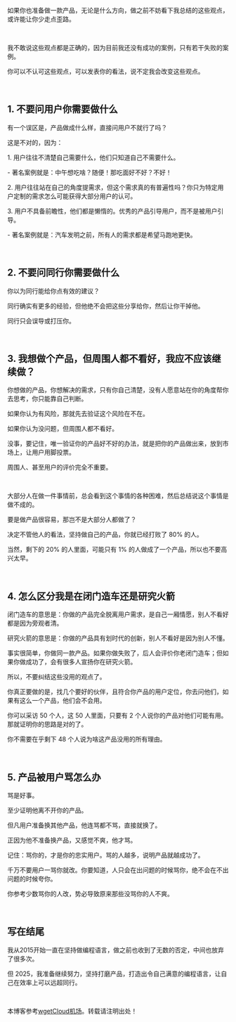 
如果你也准备做一款产品，无论是什么方向，做之前不妨看下我总结的这些观点，或许能让你少走点歪路。


 


我不敢说这些观点都是正确的，因为目前我还没有成功的案例，只有若干失败的案例。


你可以不认可这些观点，可以发表你的看法，说不定我会改变这些观点。


 


## 1\. 不要问用户你需要做什么


有一个误区是，产品做成什么样，直接问用户不就行了吗？


这是不对的，因为：


1\. 用户往往不清楚自己需要什么，他们只知道自己不需要什么。


\- 著名案例就是：中午想吃啥？随便！那吃面好不好？不好！


2\. 用户往往站在自己的角度提需求，但这个需求真的有普遍性吗？你只为特定用户定制的需求怎么可能获得大部分用户的认可。


3\. 用户不具备前瞻性，他们都是懒惰的。优秀的产品引导用户，而不是被用户引导。


\- 著名案例就是：汽车发明之前，所有人的需求都是希望马跑地更快。


 


## 2\. 不要问同行你需要做什么


你以为同行能给你点有效的建议？


同行确实有更多的经验，但他绝不会把这些分享给你，然后让你干掉他。


同行只会误导或打压你。


 


## 3\. 我想做个产品，但周围人都不看好，我应不应该继续做？


你想做的产品，你想解决的需求，只有你自己清楚，没有人愿意站在你的角度帮你去思考，你只能靠自己判断。


如果你认为有风险，那就先去验证这个风险在不在。


如果你认为没问题，但周围人都不看好。


没事，要记住，唯一验证你的产品好不好的办法，就是把你的产品做出来，放到市场上，让用户用脚投票。


周围人、甚至用户的评价完全不重要。


 


大部分人在做一件事情前，总会看到这个事情的各种困难，然后总结说这个事情是做不成的。


要是做产品很容易，那岂不是大部分人都做了？


决定不管他人的看法，坚持做自己的产品，你就已经打败了 80% 的人。


当然，剩下的 20% 的人里面，可能只有 1% 的人做成了一个产品，所以也不要高兴太早。


 


## 4\. 怎么区分我是在闭门造车还是研究火箭


闭门造车的意思是：你做的产品完全脱离用户需求，是自己一厢情愿，别人不看好都是因为旁观者清。


研究火箭的意思是：你做的产品具有划时代的创新，别人不看好是因为别人不懂。


事实很简单，你做同一款产品。如果你做失败了，后人会评价你老闭门造车；但如果你做成功了，会有很多人宣扬你在研究火箭。


所以，不要纠结这些没用的观点了。


你真正要做的是，找几个要好的伙伴，且符合你产品的用户定位，你去问他们，如果有这么一个产品，他们会不会用。


你可以采访 50 个人，这 50 人里面，只要有 2 个人说你的产品对他们可能有用。那就证明你的思路是对的了。


你不需要在乎剩下 48 个人说为啥这产品没用的所有理由。


 


## 5\. 产品被用户骂怎么办


骂是好事。


至少证明他离不开你的产品。


但凡用户准备换其他产品，他连骂都不骂，直接就换了。


正因为他不准备换产品，又感觉不爽，他才骂。


记住：骂你的，才是你的忠实用户。骂的人越多，说明产品就越成功了。


千万不要用户一骂你就改。你要知道，人只会在出问题的时候骂你，绝不会在不出问题的时候夸你。


你参考少数骂你的人改，势必导致原来那些没骂你的人不爽。


 


## 写在结尾


我从2015开始一直在坚持做编程语言，做之前也收到了无数的否定，中间也放弃了很多次。


但 2025，我准备继续努力，坚持打磨产品，打造出令自己满意的编程语言，让自己在效率上可以远超同行。


 


 本博客参考[wgetCloud机场](https://longdu.org)。转载请注明出处！
